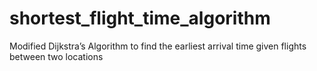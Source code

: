 # shortest_flight_time_algorithm
Modified Dijkstra’s Algorithm to find the earliest arrival time given flights between two locations 

